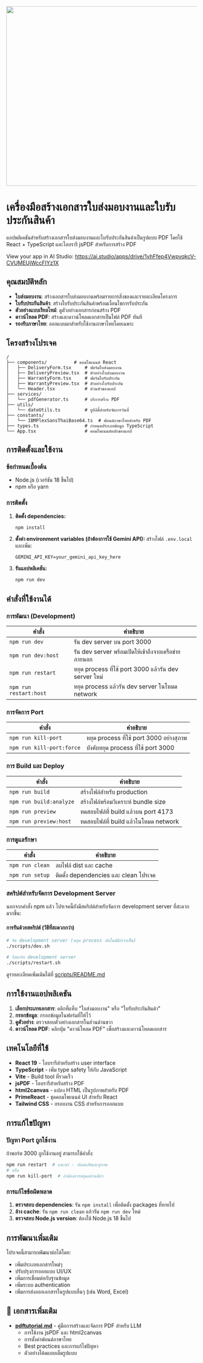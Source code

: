 <div align="center">
<img width="1200" height="475" alt="GHBanner" src="https://github.com/user-attachments/assets/0aa67016-6eaf-458a-adb2-6e31a0763ed6" />
</div>

# เครื่องมือสร้างเอกสารใบส่งมอบงานและใบรับประกันสินค้า

แอปพลิเคชันสำหรับสร้างเอกสารใบส่งมอบงานและใบรับประกันสินค้าเป็นรูปแบบ PDF โดยใช้ React + TypeScript และไลบรารี jsPDF สำหรับการสร้าง PDF

View your app in AI Studio: https://ai.studio/apps/drive/1yhFfep4VwpvqkcV-CVUMEUjWccFIYz1X

## คุณสมบัติหลัก

- **ใบส่งมอบงาน**: สร้างเอกสารใบส่งมอบงานพร้อมรายการสิ่งของและรายละเอียดโครงการ
- **ใบรับประกันสินค้า**: สร้างใบรับประกันสินค้าพร้อมเงื่อนไขการรับประกัน
- **ตัวอย่างแบบเรียลไทม์**: ดูตัวอย่างเอกสารก่อนสร้าง PDF
- **ดาวน์โหลด PDF**: สร้างและดาวน์โหลดเอกสารเป็นไฟล์ PDF ทันที
- **รองรับภาษาไทย**: ออกแบบมาสำหรับใช้งานภาษาไทยโดยเฉพาะ

## โครงสร้างโปรเจค

```
/
├── components/          # คอมโพเนนต์ React
│   ├── DeliveryForm.tsx     # ฟอร์มใบส่งมอบงาน
│   ├── DeliveryPreview.tsx  # ตัวอย่างใบส่งมอบงาน
│   ├── WarrantyForm.tsx     # ฟอร์มใบรับประกัน
│   ├── WarrantyPreview.tsx  # ตัวอย่างใบรับประกัน
│   └── Header.tsx           # ส่วนหัวของแอป
├── services/
│   └── pdfGenerator.ts      # บริการสร้าง PDF
├── utils/
│   └── dateUtils.ts         # ยูทิลิตี้สำหรับจัดการวันที่
├── constants/
│   └── IBMPlexSansThaiBase64.ts  # ฟอนต์ภาษาไทยสำหรับ PDF
├── types.ts                 # กำหนดประเภทข้อมูล TypeScript
└── App.tsx                  # คอมโพเนนต์หลักของแอป
```

## การติดตั้งและใช้งาน

### ข้อกำหนดเบื้องต้น
- Node.js (เวอร์ชัน 18 ขึ้นไป)
- npm หรือ yarn

### การติดตั้ง

1. **ติดตั้ง dependencies:**
   ```bash
   npm install
   ```

2. **ตั้งค่า environment variables (ถ้าต้องการใช้ Gemini API):**
   สร้างไฟล์ `.env.local` และเพิ่ม:
   ```
   GEMINI_API_KEY=your_gemini_api_key_here
   ```

3. **รันแอปพลิเคชัน:**
   ```bash
   npm run dev
   ```

## คำสั่งที่ใช้งานได้

### การพัฒนา (Development)

| คำสั่ง | คำอธิบาย |
|--------|----------|
| `npm run dev` | รัน dev server บน port 3000 |
| `npm run dev:host` | รัน dev server พร้อมเปิดให้เข้าถึงจากเครือข่ายภายนอก |
| `npm run restart` | หยุด process ที่ใช้ port 3000 แล้วรัน dev server ใหม่ |
| `npm run restart:host` | หยุด process แล้วรัน dev server ในโหมด network |

### การจัดการ Port

| คำสั่ง | คำอธิบาย |
|--------|----------|
| `npm run kill-port` | หยุด process ที่ใช้ port 3000 อย่างสุภาพ |
| `npm run kill-port:force` | บังคับหยุด process ที่ใช้ port 3000 |

### การ Build และ Deploy

| คำสั่ง | คำอธิบาย |
|--------|----------|
| `npm run build` | สร้างไฟล์สำหรับ production |
| `npm run build:analyze` | สร้างไฟล์พร้อมวิเคราะห์ bundle size |
| `npm run preview` | ทดสอบไฟล์ที่ build แล้วบน port 4173 |
| `npm run preview:host` | ทดสอบไฟล์ที่ build แล้วในโหมด network |

### การดูแลรักษา

| คำสั่ง | คำอธิบาย |
|--------|----------|
| `npm run clean` | ลบไฟล์ dist และ cache |
| `npm run setup` | ติดตั้ง dependencies และ clean โปรเจค |

### สคริปต์สำหรับจัดการ Development Server

นอกจากคำสั่ง npm แล้ว โปรเจคนี้ยังมีสคริปต์สำหรับจัดการ development server ที่สะดวกมากขึ้น:

#### การรันด้วยสคริปต์ (วิธีที่สะดวกกว่า)

```bash
# รัน development server (หยุด process อัตโนมัติถ้าจำเป็น)
./scripts/dev.sh

# รีสตาร์ท development server
./scripts/restart.sh
```

ดูรายละเอียดเพิ่มเติมได้ที่ [scripts/README.md](scripts/README.md)

## การใช้งานแอปพลิเคชัน

1. **เลือกประเภทเอกสาร**: คลิกที่แท็บ "ใบส่งมอบงาน" หรือ "ใบรับประกันสินค้า"
2. **กรอกข้อมูล**: กรอกข้อมูลในฟอร์มที่ให้ไว้
3. **ดูตัวอย่าง**: ตรวจสอบตัวอย่างเอกสารในส่วนด้านขวา
4. **ดาวน์โหลด PDF**: คลิกปุ่ม "ดาวน์โหลด PDF" เพื่อสร้างและดาวน์โหลดเอกสาร

## เทคโนโลยีที่ใช้

- **React 19** - ไลบรารีสำหรับสร้าง user interface
- **TypeScript** - เพิ่ม type safety ให้กับ JavaScript
- **Vite** - Build tool ที่รวดเร็ว
- **jsPDF** - ไลบรารีสำหรับสร้าง PDF
- **html2canvas** - แปลง HTML เป็นรูปภาพสำหรับ PDF
- **PrimeReact** - ชุดคอมโพเนนต์ UI สำหรับ React
- **Tailwind CSS** - กรอบงาน CSS สำหรับการออกแบบ

## การแก้ไขปัญหา

### ปัญหา Port ถูกใช้งาน

ถ้าพอร์ต 3000 ถูกใช้งานอยู่ สามารถใช้คำสั่ง:
```bash
npm run restart  # แนะนำ - ปลอดภัยและสุภาพ
# หรือ
npm run kill-port  # ถ้าต้องการหยุดอย่างเดียว
```

### การแก้ไขข้อผิดพลาด

1. **ตรวจสอบ dependencies**: รัน `npm install` เพื่อติดตั้ง packages ที่หายไป
2. **ล้าง cache**: รัน `npm run clean` แล้วรัน `npm run dev` ใหม่
3. **ตรวจสอบ Node.js version**: ต้องใช้ Node.js 18 ขึ้นไป

## การพัฒนาเพิ่มเติม

โปรเจคนี้สามารถพัฒนาต่อได้โดย:
- เพิ่มประเภทเอกสารใหม่ๆ
- ปรับปรุงการออกแบบ UI/UX
- เพิ่มการเชื่อมต่อกับฐานข้อมูล
- เพิ่มระบบ authentication
- เพิ่มการส่งออกเอกสารในรูปแบบอื่นๆ (เช่น Word, Excel)

## 📖 เอกสารเพิ่มเติม

- **[pdftutorial.md](pdftutorial.md)** - คู่มือการสร้างและจัดการ PDF สำหรับ LLM
  - การใช้งาน jsPDF และ html2canvas
  - การตั้งค่าฟอนต์ภาษาไทย
  - Best practices และการแก้ไขปัญหา
  - ตัวอย่างโค้ดแบบเต็มรูปแบบ
